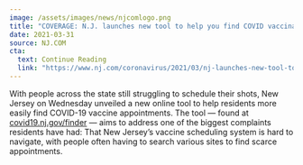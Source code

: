 ```yaml
---
image: /assets/images/news/njcomlogo.png
title: "COVERAGE: N.J. launches new tool to help you find COVID vaccination appointments"
date: 2021-03-31
source: NJ.COM
cta:
  text: Continue Reading
  link: "https://www.nj.com/coronavirus/2021/03/nj-launches-new-tool-to-help-you-find-covid-vaccination-appointments.html"
---
```


With people across the state still struggling to schedule their shots, New Jersey on Wednesday unveiled a new online tool to help residents more easily find COVID-19 vaccine appointments. The tool — found at [covid19.nj.gov/finder](https://covid19.nj.gov/pages/finder) — aims to address one of the biggest complaints residents have had: That New Jersey’s vaccine scheduling system is hard to navigate, with people often having to search various sites to find scarce appointments.
